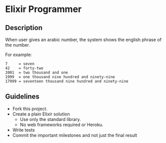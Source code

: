 # Elixir Programmer

## Description

When user gives an arabic number, the system shows the english phrase of the number.

For example:
```
7     = seven
42    = forty-two
2001  = two thousand and one
1999  = one thousand nine hundred and ninety-nine
17999 = seventeen thousand nine hundred and ninety-nine
```

## Guidelines

* Fork this project.
* Create a plain Elixir solution
  * Use only the standard library.
  * No web frameworks required or Heroku.
* Write tests
* Commit the important milestones and not just the final result
